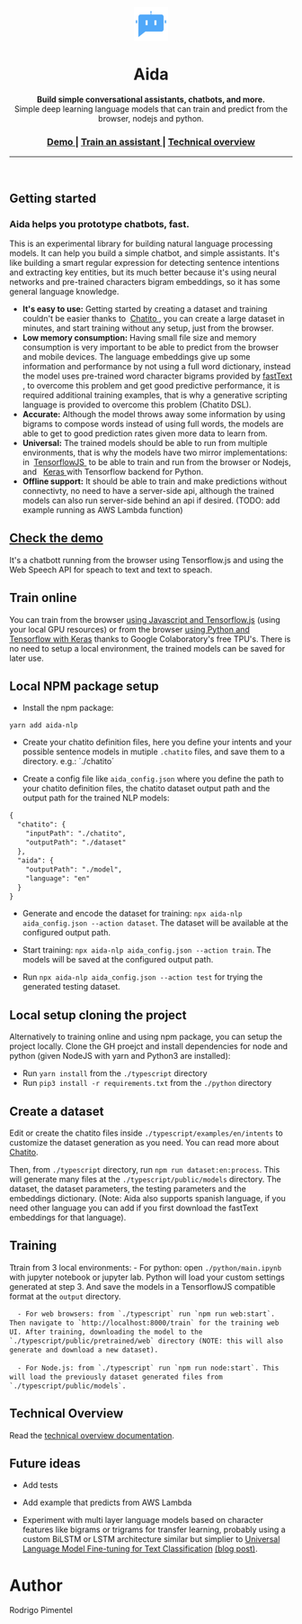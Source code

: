 <p align="center">
  <a href="https://aida.dor.ai">
    <img alt="Aida" src="icon.png" width="60" />
  </a>
</p>
<h1 align="center">
  Aida
</h1>

<p align="center">
  <strong>Build simple conversational assistants, chatbots, and more.</strong><br>
  Simple deep learning language models that can train and predict from the browser, nodejs and python.
</p>

<h3 align="center">
  <a href="https://aida.dor.ai/demo">
    Demo
  </a> | 
  <a href="https://aida.dor.ai/train">
    Train an assistant
  </a> | 
  <a href="https://aida.dor.ai/overview">
    Technical overview
  </a>
</h3>

<hr />
<br/>

<div>
  <h2>Getting started</h2>

  <h3>Aida helps you prototype chatbots, fast.</h3>
  <p>
  This is an experimental library for building natural language processing models. It can help you build a simple chatbot, and simple assistants. It's like building a smart regular expression for detecting sentence intentions and extracting key entities, but its much better because it's using neural networks and pre-trained characters bigram embeddings, so it has some general language knowledge.
  </p>
  <ul>
      <li>
          <strong>It's easy to use:</strong> Getting started by creating a dataset and training couldn't be easier thanks to&nbsp;
          <a href="https://rodrigopivi.github.io/Chatito" target="_blank">
              Chatito
          </a>
          , you can create a large dataset in minutes, and start training without any setup, just from the browser.
      </li>
        <li>
          <strong>Low memory consumption:</strong> Having small file size and memory consumption is very important to be able to predict from the browser and mobile devices. The language embeddings give up some information and performance by not using a full word dictionary, instead the model uses pre-trained word character bigrams provided by
          <a href="https://fasttext.cc/" target="_blank">
              fastText
          </a>, to overcome this problem and get good predictive performance, it is required additional training examples, that is why a generative scripting language is provided to overcome this problem (Chatito DSL).
      </li>
      <li>
          <strong>Accurate:</strong> Although the model throws away some information by using bigrams to compose words instead of using full words, the models are able to get to good prediction rates given more data to learn from.
      </li>
      <li>
          <strong>Universal:</strong> The trained models should be able to run from multiple environments, that is why the
          models have two mirror implementations: in&nbsp;
          <a href="https://js.tensorflow.com/" target="_blank">
              TensorflowJS
          </a>
          &nbsp;to be able to train and run from the browser or Nodejs, and &nbsp;
          <a href="https://keras.io/" target="_blank">
              Keras
          </a> with Tensorflow backend for Python.
      </li>
      <li>
          <strong>Offline support:</strong> It should be able to train and make predictions without connectivty, no need to have a server-side api, although the trained models can also run server-side behind an api if desired. (TODO: add example running as AWS Lambda function)
      </li>
  </ul>
</div>

## [Check the demo](https://aida.dor.ai/demo)

It's a chatbott running from the browser using Tensorflow.js and using the Web Speech API for speach to text and text to speach.

## Train online

You can train from the browser [using Javascript and Tensorflow.js](https://aida.dor.ai/train) (using your local GPU resources) or from the browser [using Python and Tensorflow with Keras](https://colab.research.google.com/drive/1nzjxR7w2X99qlxjSD4pGOWksMLqK0eqZ) thanks to Google Colaboratory's free TPU's. There is no need to setup a local environment, the trained models can be saved for later use.


## Local NPM package setup

- Install the npm package:

```
yarn add aida-nlp
```

  - Create your chatito definition files, here you define your intents and your possible sentence models in mutiple `.chatito` files, and save them to a directory. e.g.: ´./chatito´

  - Create a config file like `aida_config.json` where you define the path to your chatito definition files, the chatito dataset output path and the output path for the trained NLP models:

```
{
  "chatito": {
    "inputPath": "./chatito",
    "outputPath": "./dataset"
  },
  "aida": {
    "outputPath": "./model",
    "language": "en"
  }
}
```

  - Generate and encode the dataset for training: `npx aida-nlp aida_config.json --action dataset`. The dataset will be available at the configured output path.

  - Start training: `npx aida-nlp aida_config.json --action train`. The models will be saved at the configured output path.

  - Run `npx aida-nlp aida_config.json --action test` for trying the generated testing dataset.

## Local setup cloning the project

Alternatively to training online and using npm package, you can setup the project locally. Clone the GH proejct and install dependencies for node and python (given NodeJS with yarn and Python3 are installed):

  - Run `yarn install` from the `./typescript` directory
  - Run `pip3 install -r requirements.txt` from the `./python` directory

## Create a dataset

Edit or create the chatito files inside `./typescript/examples/en/intents` to customize the dataset generation as you need. You can read more about [Chatito](https://rodrigopivi.github.io/Chatito).

Then, from `./typescript` directory, run `npm run dataset:en:process`. This will generate many files at the `./typescript/public/models` directory. The dataset, the dataset parameters, the testing parameters and the embeddings dictionary. (Note: Aida also supports spanish language, if you need other language you can add if you first download the fastText embeddings for that language).

## Training

Ttrain from 3 local environments:
      - For python: open `./python/main.ipynb` with jupyter notebook or jupyter lab. Python will load your custom settings generated at step 3. And save the models in a TensorflowJS compatible format at the `output` directory.

      - For web browsers: from `./typescript` run `npm run web:start`. Then navigate to `http://localhost:8000/train` for the training web UI. After training, downloading the model to the `./typescript/public/pretrained/web` directory (NOTE: this will also generate and download a new dataset).

      - For Node.js: from `./typescript` run `npm run node:start`. This will load the previously dataset generated files from `./typescript/public/models`.

## Technical Overview

Read the [technical overview documentation](https://aida.dor.ai/overview).

## Future ideas

- Add tests

- Add example that predicts from AWS Lambda

- Experiment with multi layer language models based on character features like bigrams or trigrams for transfer learning, probably using a custom BiLSTM or LSTM architecture similar but simplier to [Universal Language Model Fine-tuning for Text Classification](https://arxiv.org/abs/1801.06146) [(blog post)](http://nlp.fast.ai/classification/2018/05/15/introducting-ulmfit.html).

# Author
Rodrigo Pimentel
